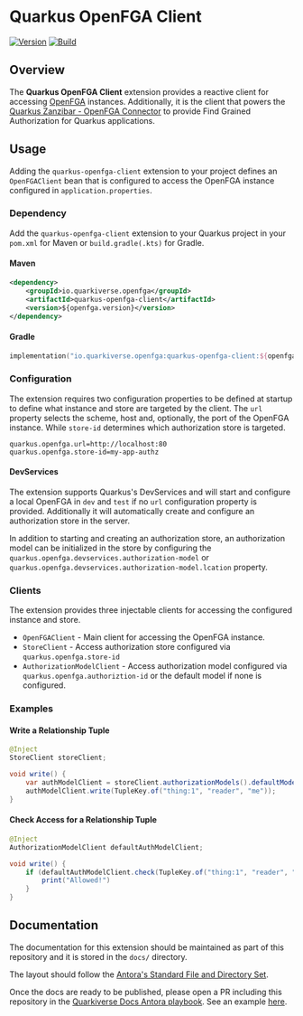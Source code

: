 # Quarkus OpenFGA Client

[![Version](https://img.shields.io/maven-central/v/io.quarkiverse.openfga/quarkus-openfga?logo=apache-maven&style=flat-square)](https://search.maven.org/artifact/io.quarkiverse.openfga/quarkus-openfga-client)
[![Build](https://github.com/quarkiverse/quarkus-openfga-client/actions/workflows/build.yml/badge.svg)](https://github.com/quarkiverse/quarkus-openfga-client/actions/workflows/build.yml)

## Overview

The **Quarkus OpenFGA Client** extension provides a reactive client for accessing [OpenFGA](https://openfga.dev)
instances. Additionally, it is the client that powers the
[Quarkus Zanzibar - OpenFGA Connector](https://github.com/quarkiverse/quarkus-zanzibar#OpenFGA-Connector) to provide 
Find Grained Authorization for Quarkus applications.

## Usage

Adding the `quarkus-openfga-client` extension to your project defines an `OpenFGAClient` bean that is configured to
access the OpenFGA instance configured in `application.properties`.


### Dependency

Add the `quarkus-openfga-client` extension to your Quarkus project in your `pom.xml` for Maven or `build.gradle(.kts)` for Gradle.

#### Maven

```xml
<dependency>
    <groupId>io.quarkiverse.openfga</groupId>
    <artifactId>quarkus-openfga-client</artifactId>
    <version>${openfga.version}</version>
</dependency>
```

#### Gradle

```kotlin
implementation("io.quarkiverse.openfga:quarkus-openfga-client:${openfga.version}")
```

### Configuration

The extension requires two configuration properties to be defined at startup to define what instance and store are
targeted by the client. The `url` property selects the scheme, host and, optionally, the port of the OpenFGA instance.
While `store-id` determines which authorization store is targeted.

```properties
quarkus.openfga.url=http://localhost:80
quarkus.openfga.store-id=my-app-authz
```

#### DevServices

The extension supports Quarkus's DevServices and will start and configure a local OpenFGA in `dev` and `test` if no
`url` configuration property is provided. Additionally it will automatically create and configure an authorization
store in the server.

In addition to starting and creating an authorization store, an authorization model can be initialized in the store
by configuring the `quarkus.openfga.devservices.authorization-model` or
`quarkus.openfga.devservices.authorization-model.lcation` property.

### Clients

The extension provides three injectable clients for accessing the configured instance and store.

* `OpenFGAClient` - Main client for accessing the OpenFGA instance.
* `StoreClient` - Access authorization store configured via `quarkus.openfga.store-id`
* `AuthorizationModelClient` - Access authorization model configured via `quarkus.openfga.authoriztion-id` or the default model if none is configured.

### Examples

#### Write a Relationship Tuple

```java
@Inject
StoreClient storeClient;

void write() {
    var authModelClient = storeClient.authorizationModels().defaultModel();
    authModelClient.write(TupleKey.of("thing:1", "reader", "me"));
}
```

#### Check Access for a Relationship Tuple

```java
@Inject
AuthorizationModelClient defaultAuthModelClient;

void write() {
    if (defaultAuthModelClient.check(TupleKey.of("thing:1", "reader", "me"))) {
        print("Allowed!")
    }
}
```

## Documentation

The documentation for this extension should be maintained as part of this repository and it is stored in the `docs/` directory.

The layout should follow the [Antora's Standard File and Directory Set](https://docs.antora.org/antora/2.3/standard-directories/).

Once the docs are ready to be published, please open a PR including this repository in the [Quarkiverse Docs Antora playbook](https://github.com/quarkiverse/quarkiverse-docs/blob/main/antora-playbook.yml#L7). See an example [here](https://github.com/quarkiverse/quarkiverse-docs/pull/1).
